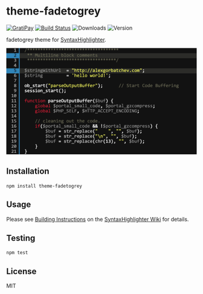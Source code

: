 # theme-fadetogrey

[![GratiPay](https://img.shields.io/gratipay/user/alexgorbatchev.svg)](https://gratipay.com/alexgorbatchev/)
[![Build Status](https://travis-ci.org/syntaxhighlighter/theme-fadetogrey.svg)](https://travis-ci.org/syntaxhighlighter/theme-fadetogrey)
![Downloads](https://img.shields.io/npm/dm/theme-fadetogrey.svg)
![Version](https://img.shields.io/npm/v/theme-fadetogrey.svg)

fadetogrey theme for [SyntaxHighlighter](https://github.com/syntaxhighlighter/syntaxhighlighter).

![Screenshot](screenshot.png)

## Installation

```
npm install theme-fadetogrey
```

## Usage

Please see [Building Instructions](https://github.com/syntaxhighlighter/syntaxhighlighter/wiki/Building) on the [SyntaxHighlighter Wiki](https://github.com/syntaxhighlighter/syntaxhighlighter/wiki) for details.

## Testing

```
npm test
```

## License

MIT
